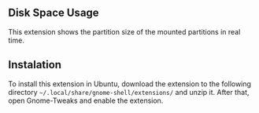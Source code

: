 ## Disk Space Usage

This extension shows the partition size of the mounted partitions in real time.

## Instalation

To install this extension in Ubuntu, download the extension to the following directory `~/.local/share/gnome-shell/extensions/` and unzip it. After that, open Gnome-Tweaks and enable the extension.